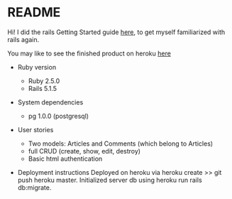 # README

Hi! I did the rails Getting Started guide [here](http://guides.rubyonrails.org/getting_started.html), to get myself familiarized with rails again.

You may like to see the finished product on heroku [here](https://railsprac.herokuapp.com/)

* Ruby version
  * Ruby 2.5.0
  * Rails 5.1.5


* System dependencies
  * pg 1.0.0 (postgresql)


* User stories
  * Two models: Articles and Comments (which belong to Articles)
  * full CRUD (create, show, edit, destroy)
  * Basic html authentication


* Deployment instructions
  Deployed on heroku via heroku create >> git push heroku master.
  Initialized server db using heroku run rails db:migrate.
